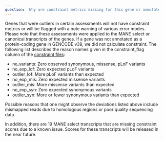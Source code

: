 ```yaml
---
question: 'Why are constraint metrics missing for this gene or annotated with a note?'
---
```


Genes that were outliers in certain assessments will not have constraint metrics or will be flagged with a note warning of various error modes. Please note that these assessments were applied to the MANE select or canonical transcripts of the genes. If a gene was not annotated as a protein-coding gene in GENCODE v39, we did not calculate constraint. The following list describes the reason names given in the constraint_flag column of the [constraint files](/downloads#v4-constraint):

- no_variants: Zero observed synonymous, missense, pLoF variants
- no_exp_lof: Zero expected pLoF variants
- outlier_lof: More pLoF variants than expected
- no_exp_mis: Zero expected missense variants
- outlier_mis: More missense variants than expected
- no_exp_syn: Zero expected synonymous variants
- outlier_syn: More or fewer synonymous variants than expected

Possible reasons that one might observe the deviations listed above include mismapped reads due to homologous regions or poor quality sequencing data.

In addition, there are 19 MANE select transcripts that are missing constraint scores due to a known issue. Scores for these transcripts will be released in the near future.
